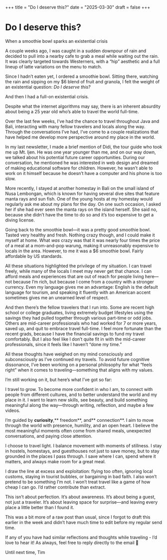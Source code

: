 +++
title = "Do I deserve this?"
date = "2025-03-30"
draft = false
+++

# Do I deserve this?

When a smoothie bowl sparks an existential crisis

A couple weeks ago, I was caught in a sudden downpour of rain and decided to pull into a nearby cafe to grab a meal while waiting out the rain. It was clearly targeted towards Westerners, with a “hip” aesthetic and a full lineup of latte variations on the menu to match.

Since I hadn’t eaten yet, I ordered a smoothie bowl. Sitting there, watching the rain and sipping on my $6 blend of fruit and granola, I felt the weight of an existential question: *Do I deserve this?*

And then I had a full-on existential crisis.

Despite what the internet algorithms may say, there is an inherent absurdity about being a 25 year old who’s able to travel the world full-time.

Over the last few weeks, I’ve had the chance to travel throughout Java and Bali, interacting with many fellow travelers and locals along the way. Through the conversations I’ve had, I’ve come to a couple realizations that have helped me develop more perspective around my place in the world.

In my last newsletter, I made a brief mention of Didi, the tour guide who took me up Mt. Ijen. He was one year younger than me, and on our way down, we talked about his potential future career opportunities. During our conversation, he mentioned he was interested in web design and dreamed of making educational software for children. However, he wasn’t able to work on it himself because he doesn’t have a computer and his phone is too slow.

More recently, I stayed at another homestay in Bali on the small island of Nusa Lembongan, which is known for having several dive sites that feature manta rays and sun fish. One of the young hosts at my homestay would regularly ask me about my plans for the day. On one such occasion, I asked her if she had ever seen the manta rays on the island herself. She said no, because she didn’t have the time to do so and it’s too expensive to get a diving license.

Going back to the smoothie bowl—it was a pretty good smoothie bowl. Tasted very healthy and fresh. Nothing crazy though, and I could make it myself at home. What *was* crazy was that it was nearly four times the price of a meal at a mom-and-pop warung, making it unreasonably expensive to locals in the area. However, to me it was a $6 smoothie bowl. Fairly affordable by US standards.

All these situations highlighted the privilege of my situation. I can travel freely, while many of the locals I meet may never get that chance. I can afford meals and experiences that are out of reach for people living here—not because I’m rich, but because I come from a country with a stronger currency. Even my language gives me an advantage: English is the default language for tourism, and speaking it fluently with an American accent sometimes gives me an unearned level of respect.

And then there’s the fellow travelers that I run into. Some are recent high school or college graduates, living extremely budget lifestyles using the savings they had pulled together through various part-time or odd jobs. Others are mid-career professionals who had worked for 7 or more years, saved up, and quit to embrace travel full-time. I feel more fortunate than the recent grads, because I have the financial savings to fund my travel comfortably. But I also feel like I don’t quite fit in with the mid-career professionals, since it feels like I haven’t “done my time.”

All these thoughts have weighed on my mind consciously and subconsciously as I’ve continued my travels. To avoid future cognitive dissonance, I’ve been working on a personal philosophy for what “feels right” when it comes to traveling—something that aligns with my values.

I’m still working on it, but here’s what I’ve got so far:

I travel to grow. To become more confident in who I am, to connect with people from different cultures, and to better understand the world and my place in it. I want to learn new skills, see beauty, and build something meaningful along the way—through writing, reflection, and maybe a few videos.

I’m guided by **curiosity**,** freedom**, and** connection**. I aim to move through the world with presence, humility, and an open heart. I believe the most meaningful moments often come from shared meals, unexpected conversations, and paying close attention.

I choose to travel light. I balance movement with moments of stillness. I stay in hostels, homestays, and guesthouses not just to save money, but to stay grounded in the places I pass through. I save where I can, spend where it matters, and always make room for a great meal.

I draw the line at excess and exploitation: flying too often, ignoring local customs, staying in tourist bubbles, or bargaining in bad faith. I also won’t pretend to be something I’m not. I won’t treat travel like a game of how cheap I can go. I’d rather contribute than extract.

This isn’t about perfection. It’s about awareness. It’s about being a guest, not just a traveler. It’s about leaving space for surprise—and leaving every place a little better than I found it.

This was a bit more of a raw post than usual, since I forgot to draft this earlier in the week and didn’t have much time to edit before my regular send time.

If any of you have had similar reflections and thoughts while traveling - I’d love to hear it! As always, feel free to reply directly to the email 🙂

Until next time,
Tim
